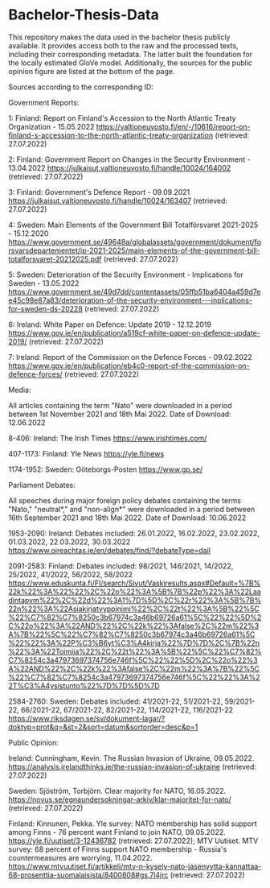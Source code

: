 # Bachelor-Thesis-Data

This repository makes the data used in the bachelor thesis publicly available. 
It provides access both to the raw and the processed texts, including their corresponding metadata.
The latter built the foundation for the locally estimated GloVe model. Additionally, the sources for the public opinion figure are listed at the bottom of the page.


Sources according to the corresponding ID:


Government Reports:

1:  Finland: Report on Finland's Accession to the North Atlantic Treaty Organization - 15.05.2022
https://valtioneuvosto.fi/en/-/10616/report-on-finland-s-accession-to-the-north-atlantic-treaty-organization
(retrieved: 27.07.2022)

2: Finland: Government Report on Changes in the Security Environment - 13.04.2022
https://julkaisut.valtioneuvosto.fi/handle/10024/164002
(retrieved: 27.07.2022)

3: Finland: Government's Defence Report - 09.09.2021
https://julkaisut.valtioneuvosto.fi/handle/10024/163407
(retrieved: 27.07.2022)

4: Sweden: Main Elements of the Government Bill Totalförsvaret 2021-2025 - 15.12.2020
https://www.government.se/49648a/globalassets/government/dokument/forsvarsdepartementet/ip-2021-2025/main-elements-of-the-government-bill-totalforsvaret-20212025.pdf
(retrieved: 27.07.2022)

5: Sweden: Deterioration of the Security Environment - Implications for Sweden - 13.05.2022
https://www.government.se/49d7dd/contentassets/05ffb51ba6404a459d7ee45c98e87a83/deterioration-of-the-security-environment---inplications-for-sweden-ds-20228
(retrieved: 27.07.2022)

6: Ireland: White Paper on Defence: Update 2019 - 12.12.2019
https://www.gov.ie/en/publication/a519cf-white-paper-on-defence-update-2019/
(retrieved: 27.07.2022)

7: Ireland: Report of the Commission on the Defence Forces - 09.02.2022
https://www.gov.ie/en/publication/eb4c0-report-of-the-commission-on-defence-forces/
(retrieved: 27.07.2022)


Media:

All articles containing the term "Nato" were downloaded in a period between 1st November 2021 and 18th Mai 2022.
Date of Download: 12.06.2022

8-406: Ireland: The Irish Times
https://www.irishtimes.com/

407-1173: Finland: Yle News
https://yle.fi/news

1174-1952: Sweden: Göteborgs-Posten
https://www.gp.se/


Parliament Debates:

All speeches during major foreign policy debates containing the terms "Nato," "neutral*," and "non-align*" were downloaded in a period between 16th September 2021 and 18th Mai 2022.
Date of Download: 10.06.2022

1953-2090: Ireland: Debates included: 26.01.2022, 16.02.2022, 23.02.2022, 01.03.2022, 22.03.2022, 30.03.2022
https://www.oireachtas.ie/en/debates/find/?debateType=dail

2091-2583: Finland: Debates included: 98/2021, 146/2021, 14/2022, 25/2022, 41/2022, 56/2022, 58/2022
https://www.eduskunta.fi/FI/search/Sivut/Vaskiresults.aspx#Default=%7B%22k%22%3A%22%22%2C%22o%22%3A%5B%7B%22p%22%3A%22Laadintapvm%22%2C%22d%22%3A1%7D%5D%2C%22r%22%3A%5B%7B%22n%22%3A%22Asiakirjatyyppinimi%22%2C%22t%22%3A%5B%22%5C%22%C7%82%C7%8250c3b67974c3a46b69726a61%5C%22%22%5D%2C%22o%22%3A%22AND%22%2C%22k%22%3Afalse%2C%22m%22%3A%7B%22%5C%22%C7%82%C7%8250c3b67974c3a46b69726a61%5C%22%22%3A%22P%C3%B6yt%C3%A4kirja%22%7D%7D%2C%7B%22n%22%3A%22Toimija%22%2C%22t%22%3A%5B%22%5C%22%C7%82%C7%8254c3a47973697374756e746f%5C%22%22%5D%2C%22o%22%3A%22AND%22%2C%22k%22%3Afalse%2C%22m%22%3A%7B%22%5C%22%C7%82%C7%8254c3a47973697374756e746f%5C%22%22%3A%22T%C3%A4ysistunto%22%7D%7D%5D%7D

2584-2760: Sweden: Debates included: 41/2021-22, 51/2021-22, 59/2021-22, 66/2021-22, 67/2021-22, 82/2021-22, 114/2021-22, 116/2021-22
https://www.riksdagen.se/sv/dokument-lagar/?doktyp=prot&q=&st=2&sort=datum&sortorder=desc&p=1


Public Opinion:


Ireland: Cunningham, Kevin. The Russian Invasion of Ukraine, 09.05.2022. 
https://analysis.irelandthinks.ie/the-russian-invasion-of-ukraine
(retrieved: 27.07.2022)

Sweden: Sjöström, Torbjörn. Clear majority for NATO, 16.05.2022.
https://novus.se/egnaundersokningar-arkiv/klar-majoritet-for-nato/
(retrieved: 27.07.2022)

Finland: Kinnunen, Pekka. Yle survey: NATO membership has solid support among Finns - 76 percent want Finland to join NATO, 09.05.2022.
https://yle.fi/uutiset/3-12436782
(retrieved: 27.07.2022); MTV Uutiset. MTV survey: 68 percent of Finns support NATO membership - Russia's countermeasures are worrying, 11.04.2022.
https://www.mtvuutiset.fi/artikkeli/mtv-n-kysely-nato-jasenyytta-kannattaa-68-prosenttia-suomalaisista/8400808#gs.7l4jrc
(retrieved: 27.07.2022)







